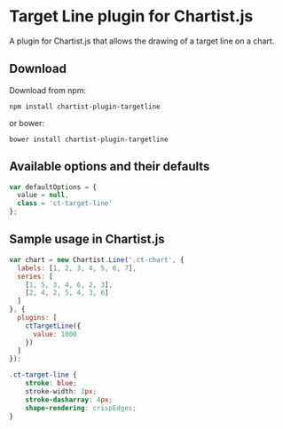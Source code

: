 # Target Line plugin for Chartist.js

A plugin for Chartist.js that allows the drawing of a target line on a chart.

## Download 
Download from npm:

`npm install chartist-plugin-targetline`

or bower:

`bower install chartist-plugin-targetline`

## Available options and their defaults

```javascript
var defaultOptions = {
  value = null,
  class = 'ct-target-line'
};
```

## Sample usage in Chartist.js

```javascript
var chart = new Chartist.Line('.ct-chart', {
  labels: [1, 2, 3, 4, 5, 6, 7],
  series: [
    [1, 5, 3, 4, 6, 2, 3],
    [2, 4, 2, 5, 4, 3, 6]
  ]
}, {
  plugins: [
    ctTargetLine({
      value: 1000
    })
  ]
});
```

```css
.ct-target-line {
    stroke: blue;
    stroke-width: 2px;
    stroke-dasharray: 4px;
    shape-rendering: crispEdges;
}
```